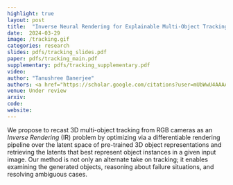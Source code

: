 ```yaml
---
highlight: true
layout: post
title:  "Inverse Neural Rendering for Explainable Multi-Object Tracking"
date:  2024-03-29
image: /tracking.gif
categories: research
slides: pdfs/tracking_slides.pdf
paper: pdfs/tracking_main.pdf
supplementary: pdfs/tracking_supplementary.pdf
video: 
author: "Tanushree Banerjee"
authors: <a href="https://scholar.google.com/citations?user=mUbWwU4AAAAJ&hl=en">Julian Ost*</a>, <strong>Tanushree Banerjee*</strong>, <a href="http://mariobijelic.de/wordpress/#/home">Mario Bijelic</a>, <a href="https://www.cs.princeton.edu/~fheide/">Felix Heide</a>
venue: Under review
arxiv:
code: 
website: 
---
```

We propose to recast 3D multi-object tracking from RGB cameras as an <em>Inverse Rendering</em> (IR) problem by optimizing via a differentiable rendering pipeline over the latent space of pre-trained 3D object representations and retrieving the latents that best represent object instances in a given input image. Our method is not only an alternate take on tracking; it enables examining the generated objects, reasoning about failure situations, and resolving ambiguous cases.
